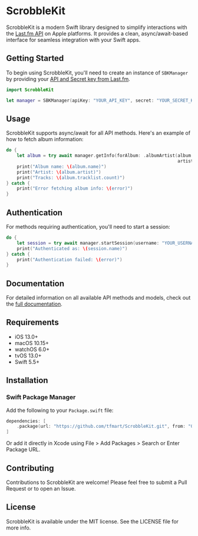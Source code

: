 # ScrobbleKit

ScrobbleKit is a modern Swift library designed to simplify interactions with the [Last.fm API](https://www.last.fm/api) on Apple platforms. It provides a clean, async/await-based interface for seamless integration with your Swift apps.


## Getting Started

To begin using ScrobbleKit, you'll need to create an instance of `SBKManager` by providing your [API and Secret key from Last.fm](https://www.last.fm/api/account/create).

```swift
import ScrobbleKit

let manager = SBKManager(apiKey: "YOUR_API_KEY", secret: "YOUR_SECRET_KEY")
```

## Usage

ScrobbleKit supports async/await for all API methods. Here's an example of how to fetch album information:

```swift
do {
    let album = try await manager.getInfo(forAlbum: .albumArtist(album: "Random Access Memories",
                                                                 artist: "Daft Punk"))
    print("Album name: \(album.name)")
    print("Artist: \(album.artist)")
    print("Tracks: \(album.tracklist.count)")
} catch {
    print("Error fetching album info: \(error)")
}
```

## Authentication

For methods requiring authentication, you'll need to start a session:

```swift
do {
    let session = try await manager.startSession(username: "YOUR_USERNAME", password: "YOUR_PASSWORD")
    print("Authenticated as: \(session.name)")
} catch {
    print("Authentication failed: \(error)")
}
```

## Documentation

For detailed information on all available API methods and models, check out the [full documentation](https://tfmart.github.io/ScrobbleKit/documentation/scrobblekit/).

## Requirements

- iOS 13.0+
- macOS 10.15+
- watchOS 6.0+
- tvOS 13.0+
- Swift 5.5+

## Installation

### Swift Package Manager

Add the following to your `Package.swift` file:

```swift
dependencies: [
    .package(url: "https://github.com/tfmart/ScrobbleKit.git", from: "0.1.0")
]
```

Or add it directly in Xcode using File > Add Packages > Search or Enter Package URL.

## Contributing

Contributions to ScrobbleKit are welcome! Please feel free to submit a Pull Request or to open an Issue.

## License

ScrobbleKit is available under the MIT license. See the LICENSE file for more info.

